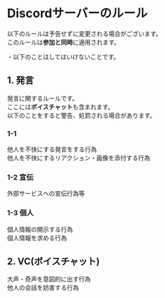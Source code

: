 # Discordサーバーのルール
以下のルールは予告せずに変更される場合がございます。<br>
このルールは**参加と同時**に適用されます。<br>

・以下のことはしてはいけないことです。
## 1. 発言
発言に関するルールです。<br>
ここには**ボイスチャット**も含まれます。<br>
以下のことをすると警告、処罰される場合があります。<br>

### 1-1
他人を不快にする発言をする行為<br>
他人を不快にするリアクション・画像を添付する行為<br>


### 1-2 宣伝
外部サービスへの宣伝行為等<br>

### 1-3 個人
個人情報の開示する行為<br>
個人情報を求める行為<br>

## 2. VC(ボイスチャット)
大声・奇声を意図的に出す行為<br>
他人の会話を妨害する行為<br>